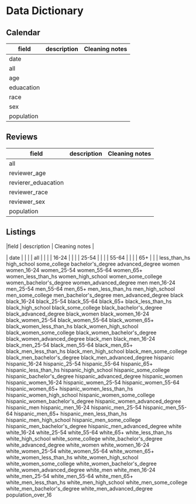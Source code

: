 # Data Dictionary

## Calendar

|field | description | Cleaning notes |
|------| ------------| ---------------|
| date | | |
| all | | |
| age | | |
| eduacation | | |
| race | | |
| sex | | |
| population | | |

## Reviews

|field | description | Cleaning notes |
|------| ------------| ---------------|
| all | | |
| reviewer_age | | |
| revierer_eduacation | | |
| reviewer_race | | |
| reviewer_sex | | |
| population | | |

## Listings

|field | description | Cleaning notes |

| date | | |
| all | | |
| 16-24 | | |
| 25-54 | | |
| 55-64 | | |
| 65+ | | | 
less_than_hs
high_school
some_college
bachelor's_degree
advanced_degree
women
women_16-24
women_25-54
women_55-64
women_65+
women_less_than_hs
women_high_school
women_some_college
women_bachelor's_degree
women_advanced_degree
men
men_16-24
men_25-54
men_55-64
men_65+
men_less_than_hs
men_high_school
men_some_college
men_bachelor's_degree
men_advanced_degree
black
black_16-24
black_25-54
black_55-64
black_65+
black_less_than_hs
black_high_school
black_some_college
black_bachelor's_degree
black_advanced_degree
black_women
black_women_16-24
black_women_25-54
black_women_55-64
black_women_65+
black_women_less_than_hs
black_women_high_school
black_women_some_college
black_women_bachelor's_degree
black_women_advanced_degree
black_men
black_men_16-24
black_men_25-54
black_men_55-64
black_men_65+
black_men_less_than_hs
black_men_high_school
black_men_some_college
black_men_bachelor's_degree
black_men_advanced_degree
hispanic
hispanic_16-24
hispanic_25-54
hispanic_55-64
hispanic_65+
hispanic_less_than_hs
hispanic_high_school
hispanic_some_college
hispanic_bachelor's_degree
hispanic_advanced_degree
hispanic_women
hispanic_women_16-24
hispanic_women_25-54
hispanic_women_55-64
hispanic_women_65+
hispanic_women_less_than_hs
hispanic_women_high_school
hispanic_women_some_college
hispanic_women_bachelor's_degree
hispanic_women_advanced_degree
hispanic_men
hispanic_men_16-24
hispanic_men_25-54
hispanic_men_55-64
hispanic_men_65+
hispanic_men_less_than_hs
hispanic_men_high_school
hispanic_men_some_college
hispanic_men_bachelor's_degree
hispanic_men_advanced_degree
white
white_16-24
white_25-54
white_55-64
white_65+
white_less_than_hs
white_high_school
white_some_college
white_bachelor's_degree
white_advanced_degree
white_women
white_women_16-24
white_women_25-54
white_women_55-64
white_women_65+
white_women_less_than_hs
white_women_high_school
white_women_some_college
white_women_bachelor's_degree
white_women_advanced_degree
white_men
white_men_16-24
white_men_25-54
white_men_55-64
white_men_65+
white_men_less_than_hs
white_men_high_school
white_men_some_college
white_men_bachelor's_degree
white_men_advanced_degree
population_over_16

